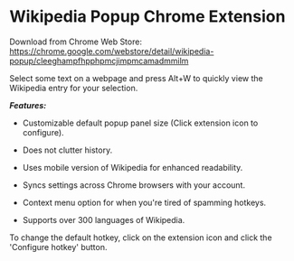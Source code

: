 # Wikipedia Popup Chrome Extension
Download from Chrome Web Store: https://chrome.google.com/webstore/detail/wikipedia-popup/cleeghampfhpphpmcjimpmcamadmmilm

Select some text on a webpage and press Alt+W to quickly view the Wikipedia entry for your selection.

***Features:***

- Customizable default popup panel size (Click extension icon to configure).

- Does not clutter history.

- Uses mobile version of Wikipedia for enhanced readability.

- Syncs settings across Chrome browsers with your account.

- Context menu option for when you're tired of spamming hotkeys.

- Supports over 300 languages of Wikipedia.

To change the default hotkey, click on the extension icon and click the 'Configure hotkey' button.
